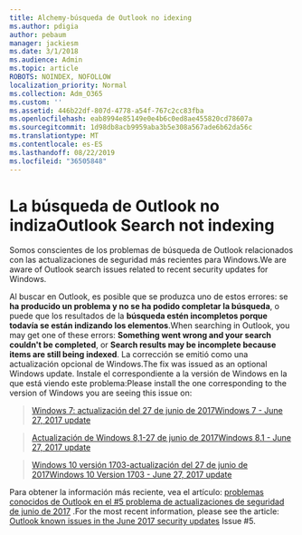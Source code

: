 ```yaml
---
title: Alchemy-búsqueda de Outlook no idexing
ms.author: pdigia
author: pebaum
manager: jackiesm
ms.date: 3/1/2018
ms.audience: Admin
ms.topic: article
ROBOTS: NOINDEX, NOFOLLOW
localization_priority: Normal
ms.collection: Adm_O365
ms.custom: ''
ms.assetid: 446b22df-807d-4778-a54f-767c2cc83fba
ms.openlocfilehash: eab8994e85149e0e4b6c0ed8ae455820cd78607a
ms.sourcegitcommit: 1d98db8acb9959aba3b5e308a567ade6b62da56c
ms.translationtype: MT
ms.contentlocale: es-ES
ms.lasthandoff: 08/22/2019
ms.locfileid: "36505848"
---
```

# <a name="outlook-search-not-indexing"></a><span data-ttu-id="9d2da-102">La búsqueda de Outlook no indiza</span><span class="sxs-lookup"><span data-stu-id="9d2da-102">Outlook Search not indexing</span></span>

<span data-ttu-id="9d2da-103">Somos conscientes de los problemas de búsqueda de Outlook relacionados con las actualizaciones de seguridad más recientes para Windows.</span><span class="sxs-lookup"><span data-stu-id="9d2da-103">We are aware of Outlook search issues related to recent security updates for Windows.</span></span>
  
<span data-ttu-id="9d2da-104">Al buscar en Outlook, es posible que se produzca uno de estos errores: se **ha producido un problema y no se ha podido completar la búsqueda**, o puede que los resultados de la **búsqueda estén incompletos porque todavía se están indizando los elementos**.</span><span class="sxs-lookup"><span data-stu-id="9d2da-104">When searching in Outlook, you may get one of these errors: **Something went wrong and your search couldn't be completed**, or **Search results may be incomplete because items are still being indexed**.</span></span> <span data-ttu-id="9d2da-105">La corrección se emitió como una actualización opcional de Windows.</span><span class="sxs-lookup"><span data-stu-id="9d2da-105">The fix was issued as an optional Windows update.</span></span> <span data-ttu-id="9d2da-106">Instale el correspondiente a la versión de Windows en la que está viendo este problema:</span><span class="sxs-lookup"><span data-stu-id="9d2da-106">Please install the one corresponding to the version of Windows you are seeing this issue on:</span></span> 
  
> [<span data-ttu-id="9d2da-107">Windows 7: actualización del 27 de junio de 2017</span><span class="sxs-lookup"><span data-stu-id="9d2da-107">Windows 7 - June 27, 2017 update</span></span>](https://support.microsoft.com/kb/4022168.aspx)
    
> [<span data-ttu-id="9d2da-108">Actualización de Windows 8,1-27 de junio de 2017</span><span class="sxs-lookup"><span data-stu-id="9d2da-108">Windows 8.1 - June 27, 2017 update</span></span>](https://support.microsoft.com/kb/4022720.aspx)
    
> [<span data-ttu-id="9d2da-109">Windows 10 versión 1703-actualización del 27 de junio de 2017</span><span class="sxs-lookup"><span data-stu-id="9d2da-109">Windows 10 Version 1703 - June 27, 2017 update</span></span>](https://support.microsoft.com/kb/4022716.aspx)
    
<span data-ttu-id="9d2da-110">Para obtener la información más reciente, vea el artículo: [problemas conocidos de Outlook en el #5 problema de actualizaciones de seguridad de junio de 2017](https://support.office.com/article/Outlook-known-issues-in-the-June-2017-security-updates-3F6DBFFD-8505-492D-B19F-B3B89369ED9B.aspx) .</span><span class="sxs-lookup"><span data-stu-id="9d2da-110">For the most recent information, please see the article: [Outlook known issues in the June 2017 security updates](https://support.office.com/article/Outlook-known-issues-in-the-June-2017-security-updates-3F6DBFFD-8505-492D-B19F-B3B89369ED9B.aspx) Issue #5.</span></span> 
  


